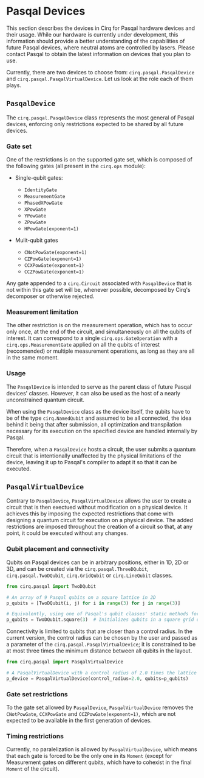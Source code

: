 # Pasqal Devices

This section describes the devices in Cirq for Pasqal hardware devices and their usage.
While our hardware is currently under development, this information should provide a
better understanding of the capabilities of future Pasqal devices, where neutral atoms
are controlled by lasers. Please contact Pasqal to obtain the latest information
on devices that you plan to use.

Currently, there are two devices to choose from: `cirq.pasqal.PasqalDevice` and `cirq.pasqal.PasqalVirtualDevice`. Let us look at the role each of them plays. 

## `PasqalDevice`

The `cirq.pasqal.PasqalDevice` class represents the most general of Pasqal devices, enforcing only restrictions expected to be shared by all future devices. 

### Gate set
One of the restrictions is on the supported gate set, which is composed of the following gates (all present in the `cirq.ops` module):

  * Single-qubit gates:
  
    * `IdentityGate` 
    * `MeasurementGate`
    * `PhasedXPowGate` 
    * `XPowGate`
    * `YPowGate` 
    * `ZPowGate`
    * `HPowGate(exponent=1)`
 
  * Mulit-qubit gates
  
    * `CNotPowGate(exponent=1)`
    * `CZPowGate(exponent=1)`
    * `CCXPowGate(exponent=1)`
    * `CCZPowGate(exponent=1)`
    
Any gate appended to a `cirq.Circuit` associated with `PasqalDevice` that is not within this gate set will be, whenever possible, decomposed by Cirq's decomposer or otherwise rejected.

### Measurement limitation

The other restriction is on the measurement operation, which has to occur only once, at the end of the circuit, and simultaneously on all the qubits of interest. It can correspond to a single `cirq.ops.GateOperation` with a `cirq.ops.MeasurementGate` applied on all the qubits of interest (reccomended) or multiple measurement operations, as long as they are all in the same moment.

### Usage

The `PasqalDevice` is intended to serve as the parent class of future Pasqal devices' classes. However, it can also be used as the host of a nearly unconstrained quantum circuit.

When using the `PasqalDevice` class as the device itself, the qubits have to be of the type `cirq.NamedQubit` and assumed to be all connected, the idea behind it being that after submission, all optimization and transpilation necessary for its execution on the specified device are handled internally by Pasqal.

Therefore, when a `PasqalDevice` hosts a circuit, the user submits a quantum circuit that is intentionally unaffected by the physical limitations of the device, leaving it up to Pasqal's compiler to adapt it so that it can be executed.

## `PasqalVirtualDevice`

Contrary to `PasqalDevice`, `PasqalVirtualDevice` allows the user to create a circuit that is then exectued without modification on a physical device. It achieves this by imposing the expected restrictions that come with designing a quantum circuit for execution on a physical device. The added restrictions are imposed throughout the creation of a circuit so that, at any point, it could be executed without any changes.


### Qubit placement and connectivity

Qubits on Pasqal devices can be in arbitrary positions, either in 1D, 2D or 3D, and can be
created via the `cirq.pasqal.ThreeDQubit`, `cirq.pasqal.TwoDQubit`, `cirq.GridQubit` or `cirq.LineQubit` classes. 

```python
from cirq.pasqal import TwoDQubit

# An array of 9 Pasqal qubits on a square lattice in 2D
p_qubits = [TwoDQubit(i, j) for i in range(3) for j in range(3)]

# Equivalently, using one of Pasqal's qubit classes' static methods for qubit register creation
p_qubits = TwoDQubit.square(3)  # Initializes qubits in a square grid of side 3

```

Connectivity is limited to qubits that are closer than a control radius. In the current
version, the control radius can be chosen by the user and passed as a parameter of the
`cirq.pasqal.PasqalVirtualDevice`; it is constrained to be at most three times the minimum
distance between all qubits in the layout.

```python
from cirq.pasqal import PasqalVirtualDevice

# A PasqalVirtualDevice with a control radius of 2.0 times the lattice spacing.
p_device = PasqalVirtualDevice(control_radius=2.0, qubits=p_qubits)

```

### Gate set restrictions

To the gate set allowed by `PasqalDevice`, `PasqalVirtualDevice` removes the `CNotPowGate`, `CCXPowGate` and `CCZPowGate(exponent=1)`, which are not expected to be available in the first generation of devices.

### Timing restrictions

Currently, no paralelization is allowed by `PasqalVirtualDevice`, which means that each gate is forced to be the only one in its `Moment` (except for Measurement gates on different qubits, which have to cohexist in the final `Moment` of the circuit).
